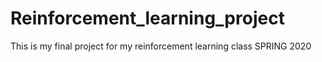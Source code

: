 # Reinforcement_learning_project
This is my final project for my reinforcement learning class SPRING 2020<br><br>
